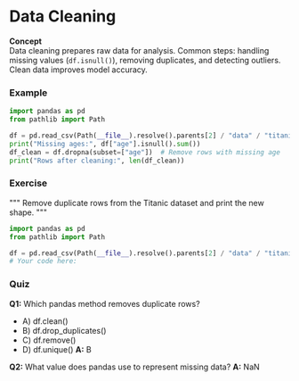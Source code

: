 # Data Cleaning

**Concept**  
Data cleaning prepares raw data for analysis. Common steps: handling missing values (`df.isnull()`), removing duplicates, and detecting outliers. Clean data improves model accuracy.

### Example
```python
import pandas as pd
from pathlib import Path

df = pd.read_csv(Path(__file__).resolve().parents[2] / "data" / "titanic.csv")
print("Missing ages:", df["age"].isnull().sum())
df_clean = df.dropna(subset=["age"])  # Remove rows with missing age
print("Rows after cleaning:", len(df_clean))
```

### Exercise
"""
Remove duplicate rows from the Titanic dataset and print the new shape.
"""
```python
import pandas as pd
from pathlib import Path

df = pd.read_csv(Path(__file__).resolve().parents[2] / "data" / "titanic.csv")
# Your code here:
```

### Quiz
**Q1:** Which pandas method removes duplicate rows?
- A) df.clean()
- B) df.drop_duplicates()
- C) df.remove()
- D) df.unique()
**A:** B

**Q2:** What value does pandas use to represent missing data?
**A:** NaN
